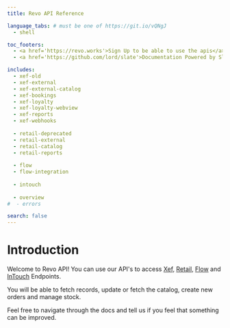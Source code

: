 ```yaml
---
title: Revo API Reference

language_tabs: # must be one of https://git.io/vQNgJ
  - shell

toc_footers:
  - <a href='https://revo.works'>Sign Up to be able to use the apis</a>
  - <a href='https://github.com/lord/slate'>Documentation Powered by Slate</a>

includes:
  - xef-old
  - xef-external
  - xef-external-catalog
  - xef-bookings
  - xef-loyalty
  - xef-loyalty-webview
  - xef-reports
  - xef-webhooks
  
  - retail-deprecated
  - retail-external
  - retail-catalog
  - retail-reports
  
  - flow
  - flow-integration
  
  - intouch
  
  - overview
#  - errors

search: false
---
```


# Introduction

Welcome to Revo API! You can use our API's to access [Xef](https://revo.works/en/products/revoxef), [Retail](https://revo.works/en/products/revoretail), [Flow](https://revo.works/en/products/revoflow) and [InTouch](https://revointouch.works) Endpoints.

You will be able to fetch records, update or fetch the catalog, create new orders and manage stock.

Feel free to navigate through the docs and tell us if you feel that something can be improved.

